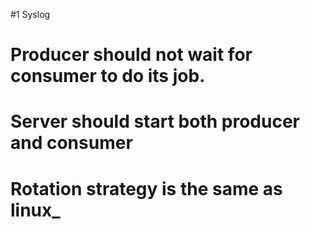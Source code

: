 #1 Syslog
<h1>Producer should not wait for consumer to do its job.</h1>
<h1>Server should start both producer and consumer</h1>
<h1>Rotation strategy is the same as linux_ </h1>
